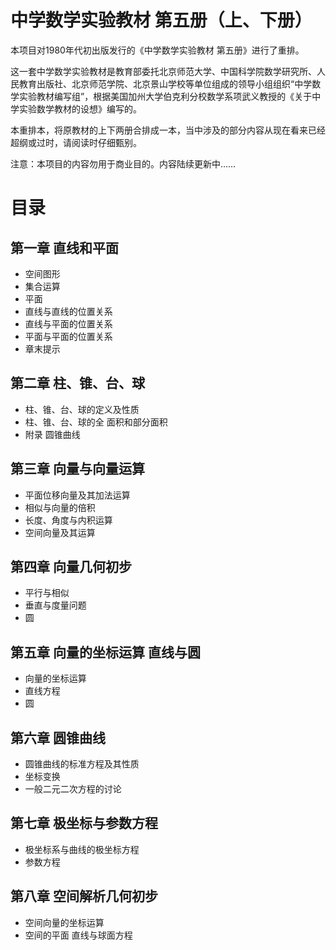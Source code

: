 # 中学数学实验教材 第五册（上、下册）
本项目对1980年代初出版发行的《中学数学实验教材 第五册》进行了重排。

这一套中学数学实验教材是教育部委托北京师范大学、中国科学院数学研究所、人民教育出版社、北京师范学院、北京景山学校等单位组成的领导小组组织“中学数学实验教材编写组”，根据美国加州大学伯克利分校数学系项武义教授的《关于中学实验数学教材的设想》编写的。

本重排本，将原教材的上下两册合排成一本，当中涉及的部分内容从现在看来已经超纲或过时，请阅读时仔细甄别。

注意：本项目的内容勿用于商业目的。内容陆续更新中……

# 目录

## 第一章  直线和平面
* 空间图形
* 集合运算
* 平面
* 直线与直线的位置关系
* 直线与平面的位置关系
* 平面与平面的位置关系
* 章末提示

## 第二章  柱、锥、台、球
* 柱、锥、台、球的定义及性质
* 柱、锥、台、球的全 面积和部分面积
* 附录  圆锥曲线

## 第三章  向量与向量运算
* 平面位移向量及其加法运算
* 相似与向量的倍积
* 长度、角度与内积运算
* 空间向量及其运算


## 第四章  向量几何初步
* 平行与相似
* 垂直与度量问题
* 圆


## 第五章  向量的坐标运算  直线与圆
* 向量的坐标运算
* 直线方程
* 圆

## 第六章  圆锥曲线

* 圆锥曲线的标准方程及其性质
* 坐标变换
* 一般二元二次方程的讨论

## 第七章  极坐标与参数方程
* 极坐标系与曲线的极坐标方程
* 参数方程


## 第八章  空间解析几何初步
* 空间向量的坐标运算
* 空间的平面  直线与球面方程




